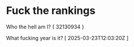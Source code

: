 # Fuck the rankings

Who the hell am I?
{ 32130934 }

What fucking year is it?
[ 2025-03-23T12:03:20Z ]
